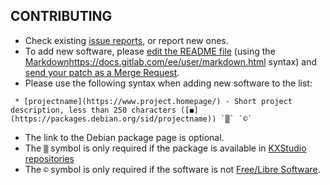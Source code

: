 ## CONTRIBUTING

- Check existing [issue reports](https://gitlab.com/nodiscc/awesome-linuxaudio/issues), or report new ones.
- To add new software, please [edit the README file](https://gitlab.com/nodiscc/awesome-linuxaudio/-/edit/master/README.md) (using the [Markdown]()https://docs.gitlab.com/ee/user/markdown.html syntax) and [send your patch as a Merge Request](https://docs.gitlab.com/ee/user/project/merge_requests/creating_merge_requests.html).
- Please use the following syntax when adding new software to the list:

```
 * [projectname](https://www.project.homepage/) - Short project description, less than 250 characters ([◼](https://packages.debian.org/sid/projectname)) `▒` `©`
```

- The link to the Debian package page is optional.
- The `▒` symbol is only required if the package is available in [KXStudio repositories](https://kxstudio.linuxaudio.org/Repositories)
- The `©` symbol is only required if the software is not [Free/Libre Software](https://en.wikipedia.org/wiki/Free_software).

